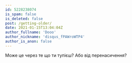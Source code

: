 ```yaml
---
id: 5228238074
is_spam: false
is_deleted: false
post: /getting-older/
date: 2021-01-15T13:04:04Z
author_fullname: 'Dooo'
author_nickname: 'disqus_fPAWroWTP4'
author_is_anon: false
---
```


<p>Може це через те що ти тупієш? Або від перенасичення?</p>
